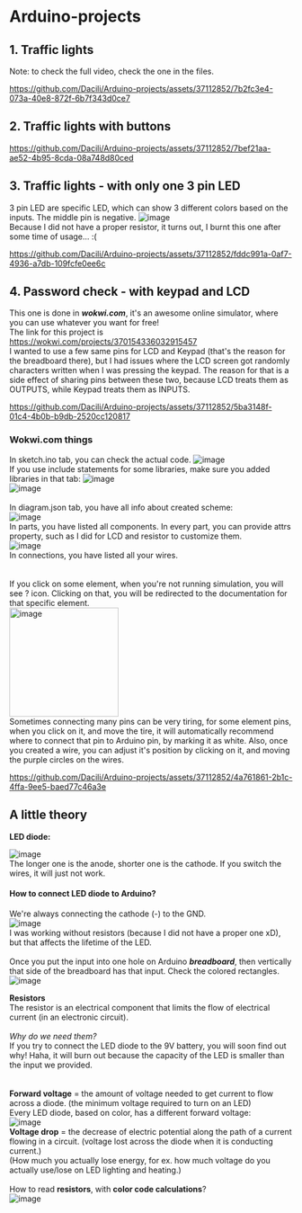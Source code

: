 # Arduino-projects


## 1. Traffic lights    
Note: to check the full video, check the one in the files.  

https://github.com/Dacili/Arduino-projects/assets/37112852/7b2fc3e4-073a-40e8-872f-6b7f343d0ce7

## 2. Traffic lights with buttons




https://github.com/Dacili/Arduino-projects/assets/37112852/7bef21aa-ae52-4b95-8cda-08a748d80ced


## 3. Traffic lights - with only one 3 pin LED

3 pin LED are specific LED, which can show 3 different colors based on the inputs. The middle pin is negative.
![image](https://github.com/Dacili/Arduino-projects/assets/37112852/b949792d-b3ea-4e4a-a7f3-23a994145578)  
Because I did not have a proper resistor, it turns out, I burnt this one after some time of usage... :(  



https://github.com/Dacili/Arduino-projects/assets/37112852/fddc991a-0af7-4936-a7db-109fcfe0ee6c

## 4. Password check - with keypad and LCD  
This one is done in ***wokwi.com***, it's an awesome online simulator, where you can use whatever you want for free!   
The link for this project is https://wokwi.com/projects/370154336032915457   
I wanted to use a few same pins for LCD and Keypad (that's the reason for the breadboard there), but I had issues where the LCD screen got randomly characters written when I was pressing the keypad. The reason for that is a side effect of sharing pins between these two, because LCD treats them as OUTPUTS, while Keypad treats them as INPUTS.

https://github.com/Dacili/Arduino-projects/assets/37112852/5ba3148f-01c4-4b0b-b9db-2520cc120817

### Wokwi.com things
In sketch.ino tab, you can check the actual code. ![image](https://github.com/Dacili/Arduino-projects/assets/37112852/197c736a-2ed6-484a-9530-f8240ab484d1)   
If you use include statements for some libraries, make sure you added libraries in that tab: ![image](https://github.com/Dacili/Arduino-projects/assets/37112852/683cbaab-20a8-4e8c-af15-e1f0ab1ea2be)  
![image](https://github.com/Dacili/Arduino-projects/assets/37112852/c50404e2-ae4a-48ae-abce-fcafacdba65c)  
<br/>
In diagram.json tab, you have all info about created scheme:  
![image](https://github.com/Dacili/Arduino-projects/assets/37112852/6571b846-ec7b-49e0-bb38-dd0161d67bf9)  
In parts, you have listed all components. In every part, you can provide attrs property, such as I did for LCD and resistor to customize them.  
![image](https://github.com/Dacili/Arduino-projects/assets/37112852/65759d78-b247-45be-af21-ca936acbcf94)   
In connections, you have listed all your wires.   
<br/>  
If you click on some element, when you're not running simulation, you will see ? icon. Clicking on that, you will be redirected to the documentation for that specific element.    
<img width="194" alt="image" src="https://github.com/Dacili/Arduino-projects/assets/37112852/884c8004-6b86-4d64-97fb-9d32f415287d">   
Sometimes connecting many pins can be very tiring, for some element pins, when you click on it, and move the tire, it will automatically recommend where to connect that pin to Arduino pin, by marking it as white. Also, once you created a wire, you can adjust it's position by clicking on it, and moving the purple circles on the wires.   


https://github.com/Dacili/Arduino-projects/assets/37112852/4a761861-2b1c-4ffa-9ee5-baed77c46a3e



## A little theory 

**LED diode:**  


![image](https://github.com/Dacili/Arduino-projects/assets/37112852/87264161-2ad0-45e4-96d1-92e1480de292)  
The longer one is the anode, shorter one is the cathode. If you switch the wires, it will just not work.   
#### How to connect LED diode to Arduino?  
We're always connecting the cathode (-) to the GND.   
![image](https://github.com/Dacili/Arduino-projects/assets/37112852/5bb9c8ee-4708-4dac-bec3-a1bb1ff03225)  
I was working without resistors (because I did not have a proper one xD), but that affects the lifetime of the LED. 
<br/><br/>
Once you put the input into one hole on Arduino ***breadboard***, then vertically that side of the breadboard has that input. Check the colored rectangles.  
![image](https://github.com/Dacili/Arduino-projects/assets/37112852/db512a99-638c-4f88-a300-88a590ecfec1)

**Resistors**  
The resistor is an electrical component that limits the flow of electrical current (in an electronic circuit).<br/><br/>
*Why do we need them?*  
If you try to connect the LED diode to the 9V battery, you will soon find out why! Haha, it will burn out because the capacity of the LED is smaller than the input we provided.   
 <br/><br/>
  **Forward voltage** = the amount of voltage needed to get current to flow across a diode. (the minimum voltage required to turn on an LED)<br/> 
 Every LED diode, based on color, has a different forward voltage:  
 ![image](https://github.com/Dacili/Arduino-projects/assets/37112852/6f3570ab-638d-4a6b-a522-574af32754c9)   
 **Voltage drop** = the decrease of electric potential along the path of a current flowing in a circuit. (voltage lost across the diode when it is conducting current.)    
 (How much you actually lose energy, for ex. how much voltage do you actually use/lose on LED lighting and heating.)  
<br/>
How to read **resistors**, with **color code calculations**?  
 ![image](https://github.com/Dacili/Arduino-projects/assets/37112852/49985f44-1b95-4fdf-b2ed-c2c75593a6c8)    <br/><br/>




